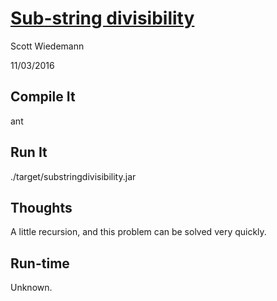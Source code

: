 # [Sub-string divisibility](http://projecteuler.net/problem=43)
Scott Wiedemann

11/03/2016

## Compile It
ant


## Run It
./target/substringdivisibility.jar

## Thoughts
A little recursion, and this problem can be solved very quickly.

## Run-time
Unknown.
